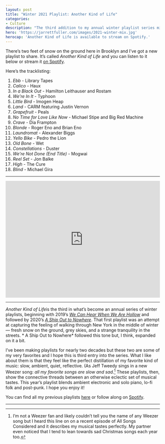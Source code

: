 ```yaml
---
layout: post
title: "Winter 2021 Playlist: Another Kind of Life"
categories:
- Culture
description: "The third addition to my annual winter playlist series mixes ambient, folk, and post-punk songs."
hero: 'https://jarrettfuller.com/images/2021-winter-mix.jpg'
herocap: 'Another Kind of Life is available to stream on Spotify.'
---
```


There’s two feet of snow on the ground here in Brooklyn and I’ve got a new playlist to share. It’s called *Another Kind of Life* and you can listen to it below or stream it [on Spotify](https://open.spotify.com/playlist/5opxIqoTme4ylkbkvwha2Y).

Here’s the tracklisting:

1. *Ebb* - Library Tapes
2. *Calico* - Haux
3. *In a Black Out* - Hamilton Leithauser and Rostam
4. *We're In It* - Typhoon
5. *Little Bird* - Imogen Heap
6. *Land* - CARM featuring Justin Vernon
7. *Grapefruit* - Peals
8. *No Time for Love Like Now* - Michael Stipe and Big Red Machine
9. *Crave* - Dia Frampton
10. *Blonde* - Roger Eno and Brian Eno
11. *Laundromat* - Alexander Biggs
12. *Yello Bike* - Pedro the Lion
13. *Old Bone* - Wet
14. *Constellations* - Duster
15. *We're Not Done (End Title)* - Mogwai
16. *Reel Set* - Jon Balke
17. *High* - The Cure
18. *Blind* - Michael Gira

----

<iframe src="https://open.spotify.com/embed/playlist/5opxIqoTme4ylkbkvwha2Y" width="100%" height="380" frameborder="0" allowtransparency="true" allow="encrypted-media"></iframe>

----

*Another Kind of Life*is the third in what’s become an annual series of winter playlists, beginning with 2019’s [*We Can Hear When We Are Hollow*](https://jarrettfuller.com/playlists/winter19) and followed by 2020’s [*A Ship Out to Nowhere*](https://jarrettfuller.com/playlists/winter20). That first playlist was an attempt at capturing the feeling of walking through New York in the middle of winter — fresh snow on the ground, grey skies, and a strange tranquility in the streets. * A Ship Out to Nowhere* followed this tone but, I think, expanded on it a bit.

I’ve been making playlists for nearly two decades but these two are some of my very favorites and I hope this is third entry into the series. What I like about them is that they feel like the perfect distillation of my favorite kind of music: slow, ambient, quiet, reflective. (As Jeff Tweedy sings in a new Weezer song: *all my favorite songs are slow and sad*.[^1] These playlists, then, show the connective threads between an otherwise eclectic set of musical tastes. This year’s playlist blends ambient electronic and solo piano, lo-fi folk and post-punk. I hope you enjoy it!

You can find all my previous playlists [here](https://jarrettfuller.com/playlists/) or follow along on [Spotify](https://open.spotify.com/user/jarrettfuller).

----
[^1]: I’m not a Weezer fan and likely couldn’t tell you the name of any Weezer song but I heard this line on on a recent episode of All Songs Considered and it describes my musical tastes perfectly. My partner even noticed that I tend to lean towards sad Christmas songs each year too.
